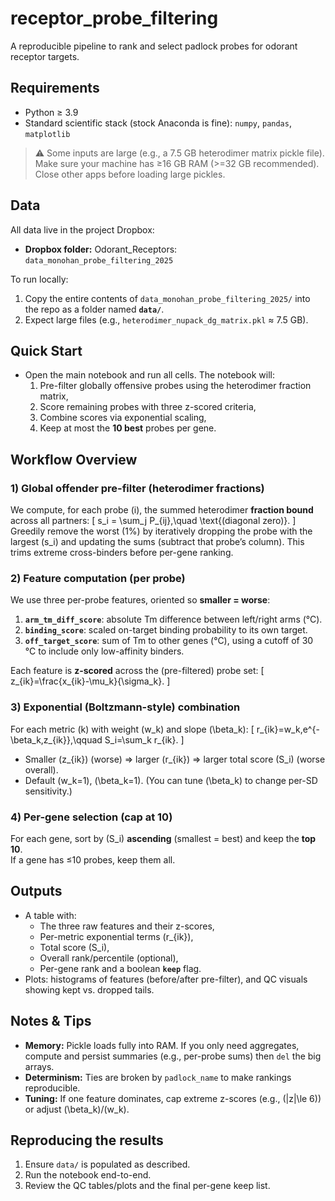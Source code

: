 # receptor_probe_filtering

A reproducible pipeline to rank and select padlock probes for odorant receptor targets.

## Requirements
- Python ≥ 3.9
- Standard scientific stack (stock Anaconda is fine): `numpy`, `pandas`, `matplotlib`

> ⚠️ Some inputs are large (e.g., a 7.5 GB heterodimer matrix pickle file). Make sure your machine has ≥16 GB RAM (>=32 GB recommended). Close other apps before loading large pickles.

## Data
All data live in the project Dropbox:

- **Dropbox folder:** Odorant_Receptors: `data_monohan_probe_filtering_2025`

To run locally:
1. Copy the entire contents of `data_monohan_probe_filtering_2025/` into the repo as a folder named **`data/`**.
2. Expect large files (e.g., `heterodimer_nupack_dg_matrix.pkl` ≈ 7.5 GB).

## Quick Start
- Open the main notebook and run all cells. The notebook will:
  1) Pre-filter globally offensive probes using the heterodimer fraction matrix,
  2) Score remaining probes with three z-scored criteria,
  3) Combine scores via exponential scaling,
  4) Keep at most the **10 best** probes per gene.

## Workflow Overview

### 1) Global offender pre-filter (heterodimer fractions)
We compute, for each probe \(i\), the summed heterodimer **fraction bound** across all partners:
\[
s_i = \sum_j P_{ij},\quad \text{(diagonal zero)}.
\]
Greedily remove the worst \(1\%\) by iteratively dropping the probe with the largest \(s_i\) and updating the sums (subtract that probe’s column). This trims extreme cross-binders before per-gene ranking.

### 2) Feature computation (per probe)
We use three per-probe features, oriented so **smaller = worse**:
1. **`arm_tm_diff_score`**: absolute Tm difference between left/right arms (°C).  
2. **`binding_score`**: scaled on-target binding probability to its own target.  
3. **`off_target_score`**: sum of Tm to other genes (°C), using a cutoff of 30 °C to include only low-affinity binders.

Each feature is **z-scored** across the (pre-filtered) probe set:
\[
z_{ik}=\frac{x_{ik}-\mu_k}{\sigma_k}.
\]

### 3) Exponential (Boltzmann-style) combination
For each metric \(k\) with weight \(w_k\) and slope \(\beta_k\):
\[
r_{ik}=w_k\,e^{-\beta_k\,z_{ik}},\qquad
S_i=\sum_k r_{ik}.
\]
- Smaller \(z_{ik}\) (worse) ⇒ larger \(r_{ik}\) ⇒ larger total score \(S_i\) (worse overall).
- Default \(w_k=1\), \(\beta_k=1\). (You can tune \(\beta_k\) to change per-SD sensitivity.)

### 4) Per-gene selection (cap at 10)
For each gene, sort by \(S_i\) **ascending** (smallest = best) and keep the **top 10**.  
If a gene has ≤10 probes, keep them all.

## Outputs
- A table with:
  - The three raw features and their z-scores,
  - Per-metric exponential terms \(r_{ik}\),
  - Total score \(S_i\),
  - Overall rank/percentile (optional),
  - Per-gene rank and a boolean **`keep`** flag.
- Plots: histograms of features (before/after pre-filter), and QC visuals showing kept vs. dropped tails.

## Notes & Tips
- **Memory:** Pickle loads fully into RAM. If you only need aggregates, compute and persist summaries (e.g., per-probe sums) then `del` the big arrays.
- **Determinism:** Ties are broken by `padlock_name` to make rankings reproducible.
- **Tuning:** If one feature dominates, cap extreme z-scores (e.g., \(|z|\le 6\)) or adjust \(\beta_k\)/\(w_k\).

## Reproducing the results
1. Ensure `data/` is populated as described.
2. Run the notebook end-to-end.
3. Review the QC tables/plots and the final per-gene keep list.
